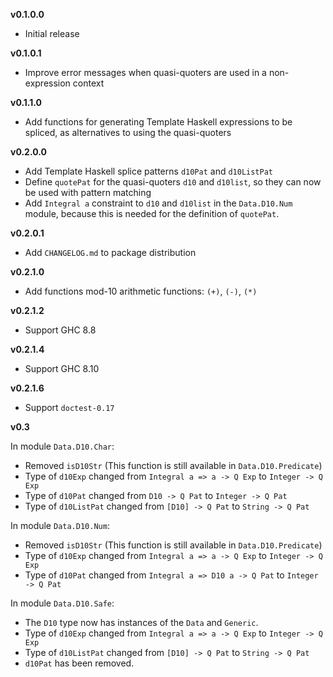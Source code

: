 **v0.1.0.0**

  * Initial release

**v0.1.0.1**

  * Improve error messages when quasi-quoters are used in a
    non-expression context

**v0.1.1.0**

  * Add functions for generating Template Haskell expressions
    to be spliced, as alternatives to using the quasi-quoters

**v0.2.0.0**

  * Add Template Haskell splice patterns `d10Pat` and `d10ListPat`
  * Define `quotePat` for the quasi-quoters `d10` and `d10list`,
    so they can now be used with pattern matching
  * Add `Integral a` constraint to `d10` and `d10list` in the
    `Data.D10.Num` module, because this is needed for the
    definition of `quotePat`.

**v0.2.0.1**

  * Add `CHANGELOG.md` to package distribution

**v0.2.1.0**

  * Add functions mod-10 arithmetic functions: `(+)`, `(-)`, `(*)`

**v0.2.1.2**

  * Support GHC 8.8

**v0.2.1.4**

  * Support GHC 8.10

**v0.2.1.6**

  * Support `doctest-0.17`

**v0.3**

In module `Data.D10.Char`:

  * Removed `isD10Str` (This function is still
    available in `Data.D10.Predicate`)
  * Type of `d10Exp` changed from
    `Integral a => a -> Q Exp` to `Integer -> Q Exp`
  * Type of `d10Pat` changed from
    `D10 -> Q Pat` to `Integer -> Q Pat`
  * Type of `d10ListPat` changed from
    `[D10] -> Q Pat` to `String -> Q Pat`

In module `Data.D10.Num`:

  * Removed `isD10Str` (This function is still
    available in `Data.D10.Predicate`)
  * Type of `d10Exp` changed from
    `Integral a => a -> Q Exp` to `Integer -> Q Exp`
  * Type of `d10Pat` changed from
    `Integral a => D10 a -> Q Pat` to `Integer -> Q Pat`

In module `Data.D10.Safe`:

  * The `D10` type now has instances of the `Data` and `Generic`.
  * Type of `d10Exp` changed from
    `Integral a => a -> Q Exp` to `Integer -> Q Exp`
  * Type of `d10ListPat` changed from
    `[D10] -> Q Pat` to `String -> Q Pat`
  * `d10Pat` has been removed.
